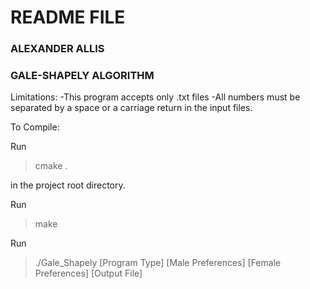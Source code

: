 # README FILE

### ALEXANDER ALLIS
### GALE-SHAPELY ALGORITHM

Limitations:
-This program accepts only .txt files
-All numbers must be separated by a space or a carriage return
in the input files.

To Compile:

Run 
>cmake .

in the project root directory.

Run 
>make
> 
Run 
>./Gale_Shapely [Program Type] [Male Preferences] [Female Preferences] [Output File]
